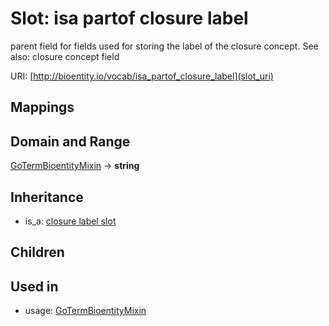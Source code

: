 # Slot: isa partof closure label


parent field for fields used for storing the label of the closure concept. See also: closure concept field

URI: [http://bioentity.io/vocab/isa_partof_closure_label](slot_uri)
## Mappings

## Domain and Range

[GoTermBioentityMixin](GoTermBioentityMixin.md) -> **string**
## Inheritance

 *  is_a: [closure label slot](closure_label_slot.md)
## Children

## Used in

 *  usage: [GoTermBioentityMixin](GoTermBioentityMixin.md)
